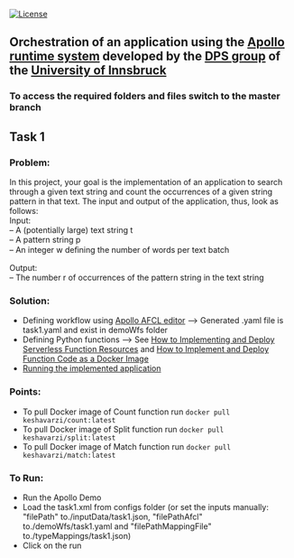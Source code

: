 [![License](https://img.shields.io/badge/License-Apache%202.0-blue.svg)](https://opensource.org/licenses/Apache-2.0)

## Orchestration of an application using the [Apollo runtime system](https://apollowf.github.io/) developed by the [DPS group](https://dps.uibk.ac.at/) of the [University of Innsbruck](https://www.uibk.ac.at/index.html.en)

### To access the required folders and files switch to the master branch

## Task 1

### Problem:
In this project, your goal is the implementation of an application to search through a given text string and count the
occurrences of a given string pattern in that text. The input and output of the application, thus, look as follows:<br>
Input: <br>
–    A (potentially large) text string t <br>
–    A pattern string p <br>
–    An integer w  deﬁning the number of words per text batch <br>

Output: <br>
–    The number r  of occurrences of the pattern string in the text string <br>

### Solution:
- Defining workflow using [Apollo AFCL editor](https://github.com/Apollo-AFCL/AFCLEditor) --> Generated .yaml file is task1.yaml and exist in demoWfs folder
- Defining Python functions --> See [How to Implementing and Deploy Serverless Function Resources](https://github.com/Apollo-Core/Tutorial/tree/master/Part_2) and [How to Implement and Deploy Function Code as a Docker Image](https://github.com/Apollo-Core/Tutorial/tree/master/Part_3)
- [Running the implemented application](https://github.com/Apollo-Core/Tutorial/tree/master/Part_3.5)

### Points:
- To pull Docker image of Count function run `docker pull keshavarzi/count:latest`
- To pull Docker image of Split function run `docker pull keshavarzi/split:latest`
- To pull Docker image of Match function run `docker pull keshavarzi/match:latest`

### To Run:
- Run the Apollo Demo
- Load the task1.xml from configs folder (or set the inputs manually: "filePath" to./inputData/task1.json, "filePathAfcl" to./demoWfs/task1.yaml and "filePathMappingFile" to./typeMappings/task1.json)
- Click on the run
